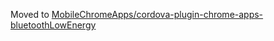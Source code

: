 Moved to [MobileChromeApps/cordova-plugin-chrome-apps-bluetoothLowEnergy](MobileChromeApps/cordova-plugin-chrome-apps-bluetoothLowEnergy)